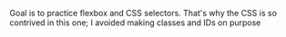 Goal is to practice flexbox and CSS selectors. That's why the CSS is so contrived in this one; I avoided making classes and IDs on purpose